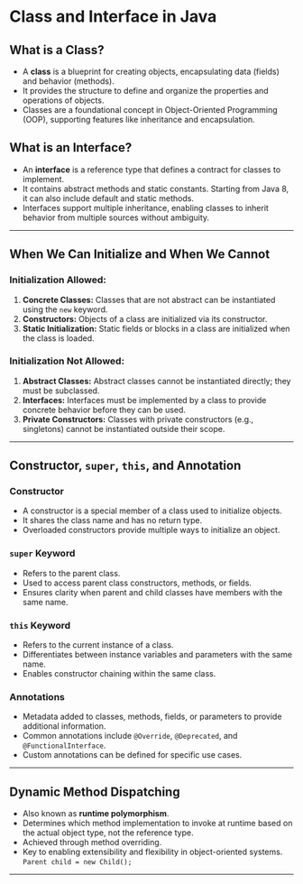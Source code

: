 # Class and Interface in Java

## **What is a Class?**
- A **class** is a blueprint for creating objects, encapsulating data (fields) and behavior (methods).
- It provides the structure to define and organize the properties and operations of objects.
- Classes are a foundational concept in Object-Oriented Programming (OOP), supporting features like inheritance and encapsulation.

## **What is an Interface?**
- An **interface** is a reference type that defines a contract for classes to implement.
- It contains abstract methods and static constants. Starting from Java 8, it can also include default and static methods.
- Interfaces support multiple inheritance, enabling classes to inherit behavior from multiple sources without ambiguity.

---

## **When We Can Initialize and When We Cannot**

### **Initialization Allowed:**
1. **Concrete Classes:** Classes that are not abstract can be instantiated using the `new` keyword.
2. **Constructors:** Objects of a class are initialized via its constructor.
3. **Static Initialization:** Static fields or blocks in a class are initialized when the class is loaded.

### **Initialization Not Allowed:**
1. **Abstract Classes:** Abstract classes cannot be instantiated directly; they must be subclassed.
2. **Interfaces:** Interfaces must be implemented by a class to provide concrete behavior before they can be used.
3. **Private Constructors:** Classes with private constructors (e.g., singletons) cannot be instantiated outside their scope.

---

## **Constructor, `super`, `this`, and Annotation**

### **Constructor**
- A constructor is a special member of a class used to initialize objects.
- It shares the class name and has no return type.
- Overloaded constructors provide multiple ways to initialize an object.

### **`super` Keyword**
- Refers to the parent class.
- Used to access parent class constructors, methods, or fields.
- Ensures clarity when parent and child classes have members with the same name.

### **`this` Keyword**
- Refers to the current instance of a class.
- Differentiates between instance variables and parameters with the same name.
- Enables constructor chaining within the same class.

### **Annotations**
- Metadata added to classes, methods, fields, or parameters to provide additional information.
- Common annotations include `@Override`, `@Deprecated`, and `@FunctionalInterface`.
- Custom annotations can be defined for specific use cases.

---

## **Dynamic Method Dispatching**
- Also known as **runtime polymorphism**.
- Determines which method implementation to invoke at runtime based on the actual object type, not the reference type.
- Achieved through method overriding.
- Key to enabling extensibility and flexibility in object-oriented systems. `Parent child = new Child();`


---

